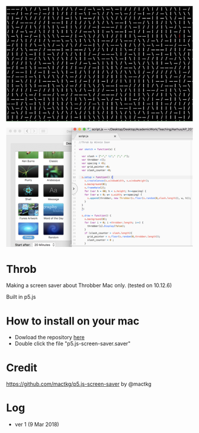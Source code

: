 ![image1](https://github.com/siusoon/Throb/blob/master/throbbering1.gif)

<img src ="https://github.com/siusoon/Throb/blob/master/screensaver.png" width="600px">

# Throb
Making a screen saver about Throbber
Mac only. (tested on 10.12.6)

Built in p5.js

# How to install on your mac
- Dowload the repository [here](https://github.com/siusoon/Throb)
- Double click the file "p5.js-screen-saver.saver"

# Credit
https://github.com/mactkg/p5.js-screen-saver by @mactkg

# Log
- ver 1 (9 Mar 2018)
